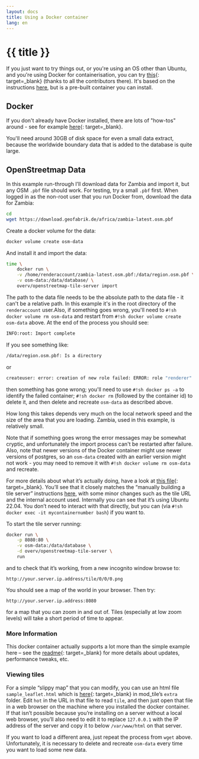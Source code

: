 ```yaml
---
layout: docs
title: Using a Docker container
lang: en
---
```


# {{ title }}

If you just want to try things out, or you're using an OS other than Ubuntu, and you're using Docker for containerisation, you can try [this](https://github.com/Overv/openstreetmap-tile-server){: target=_blank} (thanks to all the contributors there).  It's based on the instructions [here](/serving-tiles/manually-building-a-tile-server-ubuntu-22-04-lts.md), but is a pre-built container you can install.

## Docker

If you don't already have Docker installed, there are lots of "how-tos" around - see for example [here](https://www.digitalocean.com/community/tutorials/how-to-install-and-use-docker-on-debian-10){: target=_blank}.

You'll need around 30GB of disk space for even a small data extract, because the worldwide boundary data that is added to the database is quite large.

## OpenStreetmap Data

In this example run-through I’ll download data for Zambia and import it, but any OSM `.pbf` file should work.  For testing, try a small `.pbf` first.  When logged in as the non-root user that you run Docker from, download the data for Zambia:

```sh
cd
wget https://download.geofabrik.de/africa/zambia-latest.osm.pbf
```

Create a docker volume for the data:

```sh
docker volume create osm-data
```

And install it and import the data:

```sh
time \
    docker run \
    -v /home/renderaccount/zambia-latest.osm.pbf:/data/region.osm.pbf \
    -v osm-data:/data/database/ \
    overv/openstreetmap-tile-server import
```

The path to the data file needs to be the absolute path to the data file - it can't be a relative path.  In this example it's in the root directory of the `renderaccount` user.Also, if something goes wrong, you'll need to `#!sh docker volume rm osm-data` and restart from `#!sh docker volume create osm-data` above. At the end of the process you should see:

```sh
INFO:root: Import complete
```

If you see something like:

```sh
/data/region.osm.pbf: Is a directory
```

or

```sh
createuser: error: creation of new role failed: ERROR: role "renderer" already exists
```

then something has gone wrong; you'll need to use `#!sh docker ps -a` to identify the failed container; `#!sh docker rm` (followed by the container id) to delete it, and then delete and recreate `osm-data` as described above.

How long this takes depends very much on the local network speed and the size of the area that you are loading. Zambia, used in this example, is relatively small.

Note that if something goes wrong the error messages may be somewhat cryptic, and unfortunately the import process can't be restarted after failure.  Also, note that newer versions of the Docker container might use newer versions of postgres, so an `osm-data` created with an earlier version might not work - you may need to remove it with `#!sh docker volume rm osm-data` and recreate.

For more details about what it’s actually doing, have a look at [this file](https://github.com/Overv/openstreetmap-tile-server/blob/master/Dockerfile){: target=_blank}. You’ll see that it closely matches the “manually building a tile server” instructions [here](/serving-tiles/manually-building-a-tile-server-ubuntu-22-04-lts.md), with some minor changes such as the tile URL and the internal account used. Internally you can see that it’s using Ubuntu 22.04.  You don’t need to interact with that directly, but you can (via `#!sh docker exec -it mycontainernumber bash`) if you want to.

To start the tile server running:

```sh
docker run \
    -p 8080:80 \
    -v osm-data:/data/database \
    -d overv/openstreetmap-tile-server \
    run
```

and to check that it’s working, from a new incognito window browse to:

`http://your.server.ip.address/tile/0/0/0.png`

You should see a map of the world in your browser.  Then try:

`http://your.server.ip.address:8080`

for a map that you can zoom in and out of.  Tiles (especially at low zoom levels) will take a short period of time to appear.

### More Information

This docker container actually supports a lot more than the simple example here – see the [readme](https://github.com/Overv/openstreetmap-tile-server/blob/master/README.md){: target=_blank} for more details about updates, performance tweaks, etc.

### Viewing tiles

For a simple “slippy map” that you can modify, you can use an html file `sample_leaflet.html` which is [here](https://github.com/SomeoneElseOSM/mod_tile/blob/switch2osm/extra/sample_leaflet.html){: target=_blank} in mod_tile’s `extra` folder. Edit `hot` in the URL in that file to read `tile`, and then just open that file in a web browser on the machine where you installed the docker container. If that isn’t possible because you’re installing on a server without a local web browser, you’ll also need to edit it to replace `127.0.0.1` with the IP address of the server and copy it to below `/var/www/html` on that server.

If you want to load a different area, just repeat the process from `wget` above. Unfortunately, it is necessary to delete and recreate `osm-data` every time you want to load some new data.
